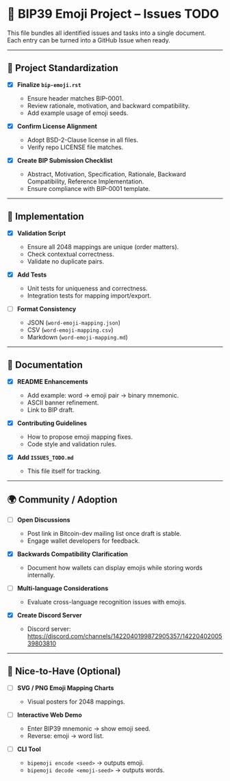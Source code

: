 # 📌 BIP39 Emoji Project – Issues TODO

This file bundles all identified issues and tasks into a single document.  
Each entry can be turned into a GitHub Issue when ready.

---

## 🚀 Project Standardization

- [x] **Finalize `bip-emoji.rst`**
  - Ensure header matches BIP-0001.
  - Review rationale, motivation, and backward compatibility.
  - Add example usage of emoji seeds.

- [x] **Confirm License Alignment**
  - Adopt BSD-2-Clause license in all files.
  - Verify repo LICENSE file matches.

- [x] **Create BIP Submission Checklist**
  - Abstract, Motivation, Specification, Rationale, Backward Compatibility, Reference Implementation.
  - Ensure compliance with BIP-0001 template.

---

## 🔧 Implementation

- [x] **Validation Script**
  - Ensure all 2048 mappings are unique (order matters).
  - Check contextual correctness.
  - Validate no duplicate pairs.

- [x] **Add Tests**
  - Unit tests for uniqueness and correctness.
  - Integration tests for mapping import/export.

- [ ] **Format Consistency**
  - JSON (`word-emoji-mapping.json`)
  - CSV (`word-emoji-mapping.csv`)
  - Markdown (`word-emoji-mapping.md`)

---

## 📖 Documentation

- [x] **README Enhancements**
  - Add example: word → emoji pair → binary mnemonic.
  - ASCII banner refinement.
  - Link to BIP draft.

- [x] **Contributing Guidelines**
  - How to propose emoji mapping fixes.
  - Code style and validation rules.

- [x] **Add `ISSUES_TODO.md`**
  - This file itself for tracking.

---

## 🌍 Community / Adoption

- [ ] **Open Discussions**
  - Post link in Bitcoin-dev mailing list once draft is stable.
  - Engage wallet developers for feedback.

- [x] **Backwards Compatibility Clarification**
  - Document how wallets can display emojis while storing words internally.

- [ ] **Multi-language Considerations**
  - Evaluate cross-language recognition issues with emojis.

- [x] **Create Discord Server**
  - Discord server: https://discord.com/channels/1422040199872905357/1422040200539803810

---

## 🎨 Nice-to-Have (Optional)

- [ ] **SVG / PNG Emoji Mapping Charts**
  - Visual posters for 2048 mappings.

- [ ] **Interactive Web Demo**
  - Enter BIP39 mnemonic → show emoji seed.
  - Reverse: emoji → word list.

- [ ] **CLI Tool**
  - `bipemoji encode <seed>` → outputs emoji.
  - `bipemoji decode <emoji-seed>` → outputs words.
